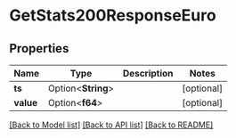 # GetStats200ResponseEuro

## Properties

Name | Type | Description | Notes
------------ | ------------- | ------------- | -------------
**ts** | Option<**String**> |  | [optional]
**value** | Option<**f64**> |  | [optional]

[[Back to Model list]](../README.md#documentation-for-models) [[Back to API list]](../README.md#documentation-for-api-endpoints) [[Back to README]](../README.md)


